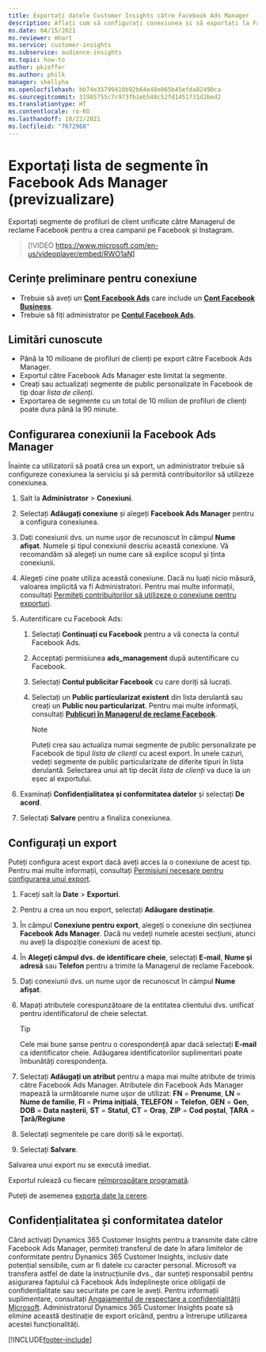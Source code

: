 ```yaml
---
title: Exportați datele Customer Insights către Facebook Ads Manager
description: Aflați cum să configurați conexiunea și să exportați la Facebook Ads Manager.
ms.date: 04/15/2021
ms.reviewer: mhart
ms.service: customer-insights
ms.subservice: audience-insights
ms.topic: how-to
author: pkieffer
ms.author: philk
manager: shellyha
ms.openlocfilehash: bb74e35799410b92b64e48e065b45efda82490ca
ms.sourcegitcommit: 31985755c7c973fb1eb540c52fd1451731d2bed2
ms.translationtype: HT
ms.contentlocale: ro-RO
ms.lasthandoff: 10/22/2021
ms.locfileid: "7672968"
---
```

# <a name="export-segments-list-to-facebook-ads-manager-preview"></a>Exportați lista de segmente în Facebook Ads Manager (previzualizare)

Exportați segmente de profiluri de client unificate către Managerul de reclame Facebook pentru a crea campanii pe Facebook și Instagram.

> [!VIDEO https://www.microsoft.com/en-us/videoplayer/embed/RWO1aN]

## <a name="prerequisites-for-connection"></a>Cerințe preliminare pentru conexiune

- Trebuie să aveți un [**Cont Facebook Ads**](https://www.facebook.com/business/learn/lessons/step-by-step-ads-manager-account) care include un [**Cont Facebook Business**](https://business.facebook.com/).
- Trebuie să fiți administrator pe [**Contul Facebook Ads**](https://www.facebook.com/business/learn/lessons/step-by-step-ads-manager-account).

## <a name="known-limitations"></a>Limitări cunoscute

- Până la 10 milioane de profiluri de clienți pe export către Facebook Ads Manager.
- Exportul către Facebook Ads Manager este limitat la segmente.
- Creați sau actualizați segmente de public personalizate în Facebook de tip doar *lista de clienți*.
- Exportarea de segmente cu un total de 10 milion de profiluri de clienți poate dura până la 90 minute.

## <a name="set-up-connection-to-facebook-ads-manager"></a>Configurarea conexiunii la Facebook Ads Manager

Înainte ca utilizatorii să poată crea un export, un administrator trebuie să configureze conexiunea la serviciu și să permită contribuitorilor să utilizeze conexiunea.

1. Salt la **Administrator** > **Conexiuni**.

1. Selectați **Adăugați conexiune** și alegeți **Facebook Ads Manager** pentru a configura conexiunea.

1. Dați conexiunii dvs. un nume ușor de recunoscut în câmpul **Nume afișat**. Numele și tipul conexiunii descriu această conexiune. Vă recomandăm să alegeți un nume care să explice scopul și ținta conexiunii.

1. Alegeți cine poate utiliza această conexiune. Dacă nu luați nicio măsură, valoarea implicită va fi Administratori. Pentru mai multe informații, consultați [Permiteți contribuitorilor să utilizeze o conexiune pentru exporturi](connections.md#allow-contributors-to-use-a-connection-for-exports).

1. Autentificare cu Facebook Ads: 

   1. Selectați **Continuați cu Facebook** pentru a vă conecta la contul Facebook Ads.

   1. Acceptați permisiunea **ads_management** după autentificare cu Facebook.

   1. Selectați **Contul publicitar Facebook** cu care doriți să lucrați.

   1. Selectați un **Public particularizat existent** din lista derulantă sau creați un **Public nou particularizat**. Pentru mai multe informații, consultați [**Publicuri în Managerul de reclame Facebook**](https://www.facebook.com/business/help/744354708981227?id=2469097953376494).
      > [!NOTE]
      > Puteți crea sau actualiza numai segmente de public personalizate pe Facebook de tipul *lista de clienți* cu acest export. În unele cazuri, vedeți segmente de public particularizate de diferite tipuri în lista derulantă. Selectarea unui alt tip decât *lista de clienți* va duce la un eșec al exportului. 

1. Examinați **Confidențialitatea și conformitatea datelor** și selectați **De acord**.

1. Selectați **Salvare** pentru a finaliza conexiunea.

## <a name="configure-an-export"></a>Configurați un export

Puteți configura acest export dacă aveți acces la o conexiune de acest tip. Pentru mai multe informații, consultați [Permisiuni necesare pentru configurarea unui export](export-destinations.md#set-up-a-new-export).

1. Faceți salt la **Date** > **Exporturi**.

1. Pentru a crea un nou export, selectați **Adăugare destinație**. 

1. În câmpul **Conexiune pentru export**, alegeți o conexiune din secțiunea **Facebook Ads Manager**. Dacă nu vedeți numele acestei secțiuni, atunci nu aveți la dispoziție conexiuni de acest tip.

1. În **Alegeți câmpul dvs. de identificare cheie**, selectați **E-mail**, **Nume și adresă** sau **Telefon** pentru a trimite la Managerul de reclame Facebook. 

1. Dați conexiunii dvs. un nume ușor de recunoscut în câmpul **Nume afișat**.

1. Mapați atributele corespunzătoare de la entitatea clientului dvs. unificat pentru identificatorul de cheie selectat.
   > [!TIP]
   > Cele mai bune șanse pentru o corespondență apar dacă selectați **E-mail** ca identificator cheie. Adăugarea identificatorilor suplimentari poate îmbunătăți corespondența.

1. Selectați **Adăugați un atribut** pentru a mapa mai multe atribute de trimis către Facebook Ads Manager. Atributele din Facebook Ads Manager mapează la următoarele nume ușor de utilizat: **FN** = **Prenume**, **LN** = **Nume de familie**, **FI** = **Prima inițială**, **TELEFON** = **Telefon**, **GEN** = **Gen**, **DOB** = **Data nașterii**, **ST** = **Statul**, **CT** = **Oraș**, **ZIP** = **Cod poștal**, **ȚARA** = **Țară/Regiune**

1. Selectați segmentele pe care doriți să le exportați.

1. Selectați **Salvare**.

Salvarea unui export nu se execută imediat.

Exportul rulează cu fiecare [reîmprospătare programată](system.md#schedule-tab). 

Puteți de asemenea [exporta date la cerere](export-destinations.md#run-exports-on-demand). 

## <a name="data-privacy-and-compliance"></a>Confidențialitatea și conformitatea datelor

Când activați Dynamics 365 Customer Insights pentru a transmite date către Facebook Ads Manager, permiteți transferul de date în afara limitelor de conformitate pentru Dynamics 365 Customer Insights, inclusiv date potențial sensibile, cum ar fi datele cu caracter personal. Microsoft va transfera astfel de date la instrucțiunile dvs., dar sunteți responsabil pentru asigurarea faptului că Facebook Ads îndeplinește orice obligații de confidențialitate sau securitate pe care le aveți. Pentru informații suplimentare, consultați [Angajamentul de respectare a confidențialității Microsoft](https://go.microsoft.com/fwlink/?linkid=396732).
Administratorul Dynamics 365 Customer Insights poate să elimine această destinație de export oricând, pentru a întrerupe utilizarea acestei funcționalități.


[!INCLUDE[footer-include](../includes/footer-banner.md)]
